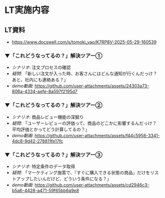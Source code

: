 # LT実施内容
## LT資料
- https://www.docswell.com/s/tomoki_yao/K7RP8V-2025-05-29-160539

### ▼「これどうなってるの？」解決ツアー①
  - *シナリオ*: 注文プロセスの確認
  - *疑問*: 「新しい注文が入った時、お客さんにはどんな通知が行くんだっけ？あと、社内にも連絡ある？」
  - *demo動画*: https://github.com/user-attachments/assets/24303a73-806a-4334-aefe-8a597f2195d7

### ▼「これどうなってるの？」解決ツアー②
  - *シナリオ*: 商品レビュー機能の深掘り
  - *疑問*: 「ユーザーレビューの評価って、商品のどこかに影響するんだっけ？平均評価とかってどう計算してるの？」
  - *demo動画*: https://github.com/user-attachments/assets/f44c5958-3341-4dc8-9d42-278811fe17fc

### ▼「これどうなってるの？」解決ツアー③
  - *シナリオ*: 特定条件のデータ取得
  - *疑問*: 「マーケティング施策で、『すぐに購入できる状態の商品』だけをリストアップしたいんだけど、どういう条件になる？」
  - *demo動画*: https://github.com/user-attachments/assets/cd2946c3-b5a6-4428-a471-59f65bb6a9e8

